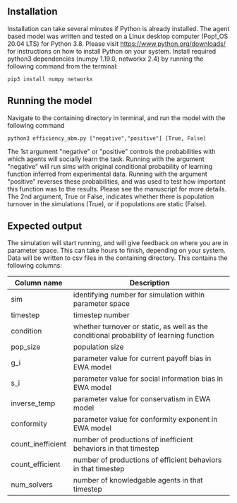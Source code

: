 ## Installation ##
Installation can take several minutes if Python is already installed.
The agent based model was written and tested on a Linux desktop computer (Pop!_OS 20.04 LTS) for Python 3.8. Please visit https://www.python.org/downloads/ for instructions on how to install Python on your system.
Install required python3 dependencies (numpy 1.19.0, networkx 2.4) by running the following command from the terminal:
```
pip3 install numpy networkx
```

## Running the model ##
Navigate to the containing directory in terminal, and run the model with the following command
```
python3 efficiency_abm.py ["negative","positive"] [True, False]
```
The 1st argument "negative" or "positive" controls the probabilities with which agents will socially learn the task. Running with the argument "negative" will run sims with original conditional probability of learning function inferred from experimental data. Running with the argument "positive" reverses these probabilities, and was used to test how important this function was to the results. Please see the manuscript for more details. The 2nd argument, True or False, indicates whether there is population turnover in the simulations (True), or if populations are static (False). 

## Expected output ##
The simulation will start running, and will give feedback on where you are in parameter space. This can take hours to finish, depending on your system. Data will be written to csv files in the containing directory. This contains the following columns: 

Column name  | Description
------------- | -------------
sim  | identifying number for simulation within parameter space
timestep  | timestep number
condition | whether turnover or static, as well as the conditional probability of learning function
pop_size | population size
g_i | parameter value for current payoff bias in EWA model
s_i | parameter value for social information bias in EWA model
inverse_temp | parameter value for conservatism in EWA model
conformity | parameter value for conformity exponent in EWA model
count_inefficient | number of productions of inefficient behaviors in that timestep
count_efficient | number of productions of efficient behaviors in that timestep
num_solvers | number of knowledgable agents in that timestep
